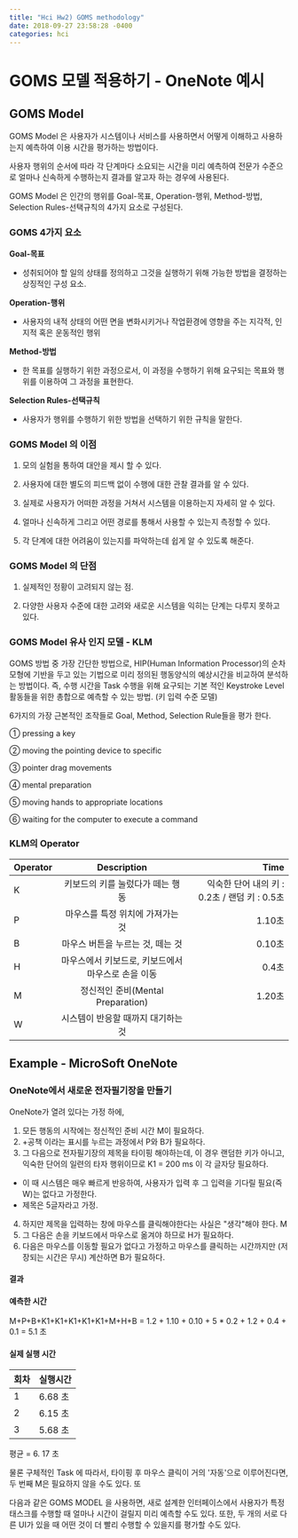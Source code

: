 ```yaml
---
title: "Hci Hw2) GOMS methodology"
date: 2018-09-27 23:58:28 -0400
categories: hci
---
```

# GOMS 모델 적용하기 - OneNote 예시

## GOMS Model

GOMS Model 은 사용자가 시스템이나 서비스를 사용하면서 어떻게 이해하고 사용하는지 예측하여 이용 시간을 평가하는 방법이다.

사용자 행위의 순서에 따라 각 단계마다 소요되는 시간을 미리 예측하여 전문가 수준으로 얼마나 신속하게 수행하는지 결과를 알고자 하는 경우에 사용된다.

GOMS Model 은 인간의 행위를 Goal-목표, Operation-행위, Method-방법, Selection Rules-선택규칙의 4가지 요소로 구성된다.

### GOMS 4가지 요소

**Goal-목표**
 * 성취되어야 할 일의 상태를 정의하고 그것을 실행하기 위해 가능한 방법을 결정하는 상징적인 구성 요소. 

**Operation-행위**
 * 사용자의 내적 상태의 어떤 면을 변화시키거나 작업환경에 영향을 주는 지각적, 인지적 혹은 운동적인 행위

**Method-방법**
 * 한 목표를 실행하기 위한 과정으로서, 이 과정을 수행하기 위해 요구되는 목표와 행위를 이용하여 그 과정을 표현한다.

**Selection Rules-선택규칙**
 * 사용자가 행위를 수행하기 위한 방법을 선택하기 위한 규칙을 말한다.

### GOMS Model 의 이점

1. 모의 실험을 통하여 대안을 제시 할 수 있다.

2. 사용자에 대한 별도의 피드백 없이 수행에 대한 관찰 결과를 알 수 있다.

3. 실제로 사용자가 어떠한 과정을 거쳐서 시스템을 이용하는지 자세히 알 수 있다.

4. 얼마나 신속하게 그리고 어떤 경로를 통해서 사용할 수 있는지 측정할 수 있다.

5. 각 단계에 대한 어려움이 있는지를 파악하는데 쉽게 알 수 있도록 해준다.

### GOMS Model 의 단점

1. 실제적인 정황이 고려되지 않는 점.

2. 다양한 사용자 수준에 대한 고려와 새로운 시스템을 익히는 단계는 다루지 못하고 있다.
 
### GOMS Model 유사 인지 모델 - KLM

GOMS 방법 중 가장 간단한 방법으로, HIP(Human Information Processor)의 순차 모형에 기반을 두고 있는 기법으로 미리 정의된 행동양식의 예상시간을 비교하여 분석하는 방법이다. 즉, 수행 시간을 Task 수행을 위해 요구되는 기본 적인 Keystroke Level 활동들을 위한 총합으로 예측할 수 있는 방법. (키 입력 수준 모델)

6가지의 가장 근본적인 조작들로 Goal, Method, Selection Rule들을 평가 한다.

① pressing a key

② moving the pointing device to specific

③ pointer drag movements

④ mental preparation

⑤ moving hands to appropriate locations

⑥ waiting for the computer to execute a command

### KLM의 Operator

| Operator | Description | Time |
| :------- | :----------------------------------------------------: | ----------------------------: |
| K | 키보드의 키를 눌렀다가 떼는 행동 | 익숙한 단어 내의 키 : 0.2초 / 랜덤 키 : 0.5초 |
| P | 마우스를 특정 위치에 가져가는 것 | 1.10초 |
| B | 마우스 버튼을 누르는 것, 떼는 것 | 0.10초 |
| H | 마우스에서 키보드로, 키보드에서 마우스로 손을 이동 | 0.4초 |
| M | 정신적인 준비(Mental Preparation) | 1.20초 |
| W | 시스템이 반응할 때까지 대기하는 것 |  |

## Example - MicroSoft OneNote

### OneNote에서 새로운 전자필기장을 만들기

OneNote가 열려 있다는 가정 하에,

1. 모든 행동의 시작에는 정신적인 준비 시간 M이 필요하다.
2. +공책 이라는 표시를 누르는 과정에서 P와 B가 필요하다.
3. 그 다음으로 전자필기장의 제목을 타이핑 해야하는데, 이 경우 랜덤한 키가 아니고, 익숙한 단어의 일련의 타자 행위이므로 K1 = 200 ms 이 각 글자당 필요하다.
 * 이 때 시스템은 매우 빠르게 반응하여, 사용자가 입력 후 그 입력을 기다릴 필요(즉 W)는 없다고 가정한다.
 * 제목은 5글자라고 가정.
4. 하지만 제목을 입력하는 창에 마우스를 클릭해야한다는 사실은 "생각"해야 한다. M
5. 그 다음은 손을 키보드에서 마우스로 옮겨야 하므로 H가 필요하다.
6. 다음은 마우스를 이동할 필요가 없다고 가정하고 마우스를 클릭하는 시간까지만 (저장되는 시간은 무시) 계산하면 B가 필요하다.

#### 결과
#### 예측한 시간
M+P+B+K1+K1+K1+K1+K1+M+H+B = 1.2 + 1.10 + 0.10 + 5 * 0.2 + 1.2 + 0.4 + 0.1 = 5.1 초

#### 실제 실행 시간

회차 | 실행시간 
--------- | ---------
1 | 6.68 초 
2 | 6.15 초 
3 | 5.68 초 

평균 = 6. 17 초

물론 구체적인 Task 에 따라서, 타이핑 후 마우스 클릭이 거의 '자동'으로 이루어진다면, 두 번째 M은 필요하지 않을 수도 있다. 또

다음과 같은 GOMS MODEL 을 사용하면, 새로 설계한 인터페이스에서 사용자가 특정 태스크를 수행할 때 얼마나 시간이 걸릴지 미리 예측할 수도 있다. 또한,  두 개의 서로 다른 UI가 있을 때 어떤 것이 더 빨리 수행할 수 있을지를 평가할 수도 있다.




